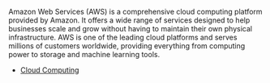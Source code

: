 Amazon Web Services (AWS) is a comprehensive cloud computing platform provided by Amazon. It offers a wide range of services designed to help businesses scale and grow without having to maintain their own physical infrastructure. AWS is one of the leading cloud platforms and serves millions of customers worldwide, providing everything from computing power to storage and machine learning tools.

- [Cloud Computing](https://github.com/aw-junaid/Computer-Science/blob/main/Web%20Technologies/Amazon%20Web%20Services/course/Amazon%20Web%20Services%20-%20Cloud%20Computing.md)
